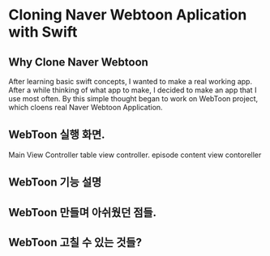 # Cloning Naver Webtoon Aplication with Swift 


## Why Clone Naver Webtoon
After learning basic swift concepts, I wanted to make a real working app. After a while thinking of what app to make, I decided to make an app that I use most often. By this simple thought began to work on WebToon project, which cloens real Naver Webtoon Application.

## WebToon 실행 화면.

Main View Controller                    table view controller.                            episode content view contoreller




## WebToon 기능 설명





## WebToon 만들며 아쉬웠던 점들.


## WebToon 고칠 수 있는 것들?
